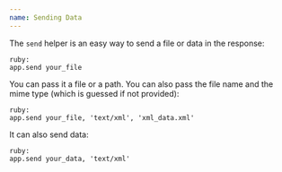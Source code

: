```yaml
---
name: Sending Data
---
```


The `send` helper is an easy way to send a file or data in the response:

    ruby:
    app.send your_file

You can pass it a file or a path. You can also pass the file name and the mime type (which is guessed if not provided):

    ruby:
    app.send your_file, 'text/xml', 'xml_data.xml'

It can also send data:

    ruby:
    app.send your_data, 'text/xml'
